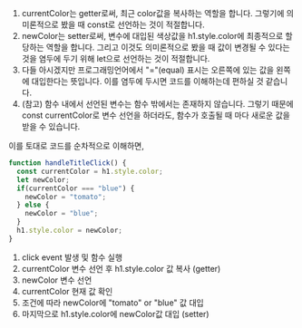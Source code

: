 
1. currentColor는 getter로써, 최근 color값을 복사하는 역할을 합니다. 그렇기에 의미론적으로 봤을 때 const로 선언하는 것이 적절합니다.
2. newColor는 setter로써, 변수에 대입된 색상값을 h1.style.color에 최종적으로 할당하는 역할을 합니다. 그리고 이것도 의미론적으로 봤을 때 값이 변경될 수 있다는 것을 염두에 두기 위해 let으로 선언하는 것이 적절합니다.
3. 다들 아시겠지만 프로그래밍언어에서 "="(equal) 표시는 오른쪽에 있는 값을 왼쪽에 대입한다는 뜻입니다. 이를 염두에 두시면 코드를 이해하는데 편하실 것 같습니다.
4. (참고) 함수 내에서 선언된 변수는 함수 밖에서는 존재하지 않습니다. 그렇기 때문에 const currentColor로 변수 선언을 하더라도, 함수가 호출될 때 마다 새로운 값을 받을 수 있습니다.

이를 토대로 코드를 순차적으로 이해하면,
```javascript
function handleTitleClick() {
  const currentColor = h1.style.color;
  let newColor;
  if(currentColor === "blue") {
    newColor = "tomato";
  } else {
    newColor = "blue";
  }
  h1.style.color = newColor;
}
```

1) click event 발생 및 함수 실행
2) currentColor 변수 선언 후 h1.style.color 값 복사 (getter)
3) newColor 변수 선언
4) currentColor 현재 값 확인
5) 조건에 따라 newColor에 "tomato" or "blue" 값 대입
6) 마지막으로 h1.style.color에 newColor값 대입 (setter)

